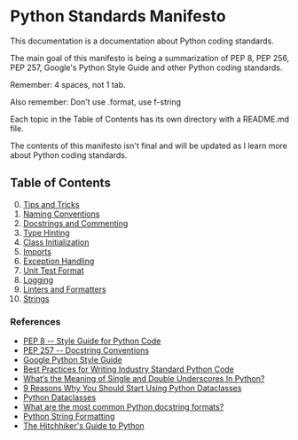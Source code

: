 Python Standards Manifesto
======================
This documentation is a documentation about Python coding standards.  

The main goal of this manifesto is being a summarization of PEP 8, PEP 256, PEP 257, Google's Python Style Guide and other Python coding standards. 

Remember: 4 spaces, not 1 tab.

Also remember: Don't use .format, use f-string

Each topic in the Table of Contents has its own directory with a README.md file. 

The contents of this manifesto isn't final and will be updated as I learn more about Python coding standards.

## Table of Contents
0) [Tips and Tricks](0_TipsAndTricks/README.md)
1) [Naming Conventions](1_NamingConventions/README.md)
2) [Docstrings and Commenting](2_DocstringsAndCommenting/README.md)
3) [Type Hinting](3_TypeHinting/README.md)
4) [Class Initialization](4_ClassInitialization/README.md)
5) [Imports](5_Imports/README.md)
6) [Exception Handling](6_ExceptionHandling/README.md)
7) [Unit Test Format](7_UnitTestFormat/README.md)
8) [Logging](8_Logging/README.md)
9) [Linters and Formatters](9_LintersAndFormatters/README.md)
10) [Strings](10_Strings/README.md)

### References
* [PEP 8 -- Style Guide for Python Code](https://www.python.org/dev/peps/pep-0008/)
* [PEP 257 -- Docstring Conventions](https://peps.python.org/pep-0257/)
* [Google Python Style Guide](https://google.github.io/styleguide/pyguide.html)
* [Best Practices for Writing Industry Standard Python Code](https://towardsdatascience.com/python-best-practices-for-writing-industry-standard-code-66b848783e0b)
* [What’s the Meaning of Single and Double Underscores In Python?](https://towardsdatascience.com/whats-the-meaning-of-single-and-double-underscores-in-python-3d27d57d6bd1)
* [9 Reasons Why You Should Start Using Python Dataclasses](https://towardsdatascience.com/9-reasons-why-you-should-start-using-python-dataclasses-98271adadc66)
* [Python Dataclasses](https://realpython.com/python-data-classes/)
* [What are the most common Python docstring formats?](https://stackoverflow.com/questions/3898572/what-are-the-most-common-python-docstring-formats)
* [Python String Formatting](https://www.pythoncheatsheet.org/cheatsheet/string-formatting)
* [The Hitchhiker's Guide to Python](https://docs.python-guide.org/writing/style/)